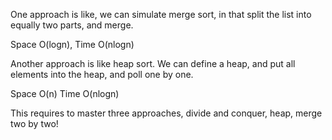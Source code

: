 
One approach is like, we can simulate merge sort, in that split the list into equally two parts, and merge.   

Space O(logn),   Time O(nlogn)   

Another approach is like heap sort. We can define a heap, and put all elements into the heap, and poll one by one.   

Space O(n)  Time O(nlogn) 

This requires to master three approaches, divide and conquer, heap, merge two by two!  





